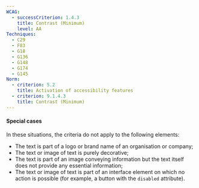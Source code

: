 ```yaml
---
WCAG:
  - successCriterion: 1.4.3
    title: Contrast (Minimum)
    level: AA
Techniques:
  - C29
  - F83
  - G18
  - G136
  - G148
  - G174
  - G145
Norm:
  - criterion: 5.2
    title: Activation of accessibility features
  - criterion: 9.1.4.3
    title: Contrast (Minimum)
---
```


#### Special cases

In these situations, the criteria do not apply to the following elements:

- The text is part of a logo or brand name of an organisation or company;
- The text or image of text is purely decorative;
- The text is part of an image conveying information but the text itself does not provide any essential information;
- The text or image of text is part of an interface element on which no action is possible (for example, a button with the `disabled` attribute).
